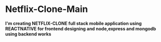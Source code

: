 # Netflix-Clone-Main
<h4>I'm creating NETFLIX-CLONE full stack mobile application using REACTNATIVE for frontend designing and node,express and mongodb using backend works</h4>
